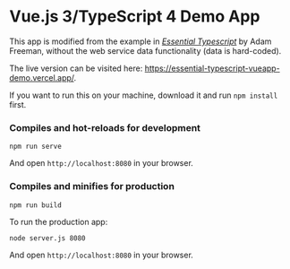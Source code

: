 # Vue.js 3/TypeScript 4 Demo App

This app is modified from the example in <i>[Essential Typescript](https://github.com/Apress/essential-typescript-4)</i> by Adam Freeman, without the web service data functionality (data is hard-coded).

The live version can be visited here: https://essential-typescript-vueapp-demo.vercel.app/.

If you want to run this on your machine, download it and run ```npm install``` first.

### Compiles and hot-reloads for development

```
npm run serve
```

And open ```http://localhost:8080``` in your browser.

### Compiles and minifies for production

```
npm run build
```

To run the production app:

```
node server.js 8080
```

And open ```http://localhost:8080``` in your browser.
